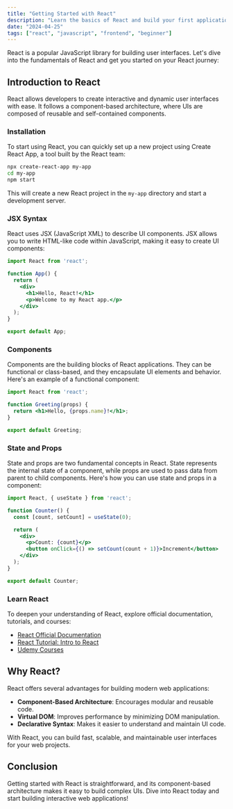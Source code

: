 ```yaml
---
title: "Getting Started with React"
description: "Learn the basics of React and build your first application."
date: "2024-04-25"
tags: ["react", "javascript", "frontend", "beginner"]
---
```


React is a popular JavaScript library for building user interfaces. Let's dive into the fundamentals of React and get you started on your React journey:

## Introduction to React

React allows developers to create interactive and dynamic user interfaces with ease. It follows a component-based architecture, where UIs are composed of reusable and self-contained components.

### Installation

To start using React, you can quickly set up a new project using Create React App, a tool built by the React team:

```bash
npx create-react-app my-app
cd my-app
npm start
```

This will create a new React project in the `my-app` directory and start a development server.

### JSX Syntax

React uses JSX (JavaScript XML) to describe UI components. JSX allows you to write HTML-like code within JavaScript, making it easy to create UI components:

```jsx
import React from 'react';

function App() {
  return (
    <div>
      <h1>Hello, React!</h1>
      <p>Welcome to my React app.</p>
    </div>
  );
}

export default App;
```

### Components

Components are the building blocks of React applications. They can be functional or class-based, and they encapsulate UI elements and behavior. Here's an example of a functional component:

```jsx
import React from 'react';

function Greeting(props) {
  return <h1>Hello, {props.name}!</h1>;
}

export default Greeting;
```

### State and Props

State and props are two fundamental concepts in React. State represents the internal state of a component, while props are used to pass data from parent to child components. Here's how you can use state and props in a component:

```jsx
import React, { useState } from 'react';

function Counter() {
  const [count, setCount] = useState(0);

  return (
    <div>
      <p>Count: {count}</p>
      <button onClick={() => setCount(count + 1)}>Increment</button>
    </div>
  );
}

export default Counter;
```

### Learn React

To deepen your understanding of React, explore official documentation, tutorials, and courses:

* [React Official Documentation](https://reactjs.org/docs/getting-started.html)
* [React Tutorial: Intro to React](https://reactjs.org/tutorial/tutorial.html)
* [Udemy Courses](https://www.udemy.com/topic/react/)

## Why React?

React offers several advantages for building modern web applications:

* **Component-Based Architecture**: Encourages modular and reusable code.
* **Virtual DOM**: Improves performance by minimizing DOM manipulation.
* **Declarative Syntax**: Makes it easier to understand and maintain UI code.

With React, you can build fast, scalable, and maintainable user interfaces for your web projects.

## Conclusion

Getting started with React is straightforward, and its component-based architecture makes it easy to build complex UIs. Dive into React today and start building interactive web applications!
